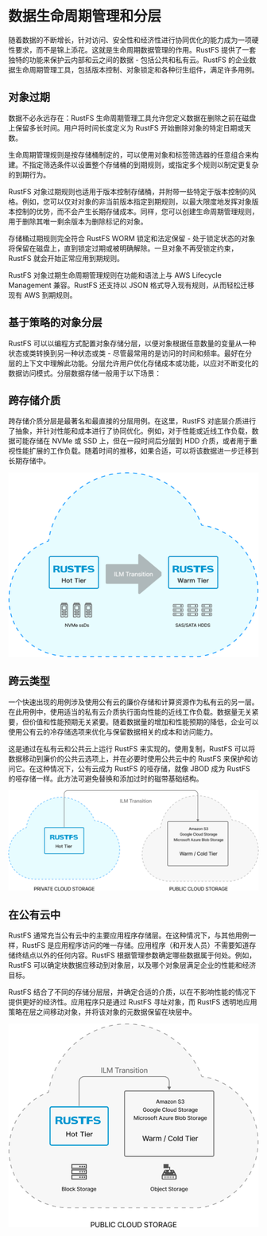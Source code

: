 # 数据生命周期管理和分层

随着数据的不断增长，针对访问、安全性和经济性进行协同优化的能力成为一项硬性要求，而不是锦上添花。这就是生命周期数据管理的作用。RustFS 提供了一套独特的功能来保护云内部和云之间的数据 - 包括公共和私有云。RustFS 的企业数据生命周期管理工具，包括版本控制、对象锁定和各种衍生组件，满足许多用例。

## 对象过期

数据不必永远存在：RustFS 生命周期管理工具允许您定义数据在删除之前在磁盘上保留多长时间。用户将时间长度定义为 RustFS 开始删除对象的特定日期或天数。

生命周期管理规则是按存储桶制定的，可以使用对象和标签筛选器的任意组合来构建。不指定筛选条件以设置整个存储桶的到期规则，或指定多个规则以制定更复杂的到期行为。

RustFS 对象过期规则也适用于版本控制存储桶，并附带一些特定于版本控制的风格。例如，您可以仅对对象的非当前版本指定到期规则，以最大限度地发挥对象版本控制的优势，而不会产生长期存储成本。同样，您可以创建生命周期管理规则，用于删除其唯一剩余版本为删除标记的对象。

存储桶过期规则完全符合 RustFS WORM 锁定和法定保留 - 处于锁定状态的对象将保留在磁盘上，直到锁定过期或被明确解除。一旦对象不再受锁定约束，RustFS 就会开始正常应用到期规则。

RustFS 对象过期生命周期管理规则在功能和语法上与 AWS Lifecycle Management 兼容。RustFS 还支持以 JSON 格式导入现有规则，从而轻松迁移现有 AWS 到期规则。

## 基于策略的对象分层

RustFS 可以以编程方式配置对象存储分层，以便对象根据任意数量的变量从一种状态或类转换到另一种状态或类 - 尽管最常用的是访问的时间和频率。最好在分层的上下文中理解此功能。分层允许用户优化存储成本或功能，以应对不断变化的数据访问模式。分层数据存储一般用于以下场景：

## 跨存储介质

跨存储介质分层是最著名和最直接的分层用例。在这里，RustFS 对底层介质进行了抽象，并针对性能和成本进行了协同优化。例如，对于性能或近线工作负载，数据可能存储在 NVMe 或 SSD 上，但在一段时间后分层到 HDD 介质，或者用于重视性能扩展的工作负载。随着时间的推移，如果合适，可以将该数据进一步迁移到长期存储中。

![跨存储介质分层](images/s9-2.png)

## 跨云类型

一个快速出现的用例涉及使用公有云的廉价存储和计算资源作为私有云的另一层。在此用例中，使用适当的私有云介质执行面向性能的近线工作负载。数据量无关紧要，但价值和性能预期无关紧要。随着数据量的增加和性能预期的降低，企业可以使用公有云的冷存储选项来优化与保留数据相关的成本和访问能力。

这是通过在私有云和公共云上运行 RustFS 来实现的。使用复制，RustFS 可以将数据移动到廉价的公共云选项上，并在必要时使用公共云中的 RustFS 来保护和访问它。在这种情况下，公有云成为 RustFS 的哑存储，就像 JBOD 成为 RustFS 的哑存储一样。此方法可避免替换和添加过时的磁带基础结构。

![跨云类型分层](images/s9-3.png)

## 在公有云中

RustFS 通常充当公有云中的主要应用程序存储层。在这种情况下，与其他用例一样，RustFS 是应用程序访问的唯一存储。应用程序（和开发人员）不需要知道存储终结点以外的任何内容。RustFS 根据管理参数确定哪些数据属于何处。例如，RustFS 可以确定块数据应移动到对象层，以及哪个对象层满足企业的性能和经济目标。

RustFS 结合了不同的存储分层层，并确定合适的介质，以在不影响性能的情况下提供更好的经济性。应用程序只是通过 RustFS 寻址对象，而 RustFS 透明地应用策略在层之间移动对象，并将该对象的元数据保留在块层中。

![公有云分层](images/s9-4.png)
